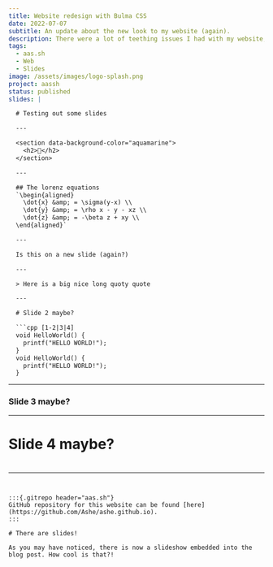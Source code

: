 ```yaml
---
title: Website redesign with Bulma CSS
date: 2022-07-07
subtitle: An update about the new look to my website (again).
description: There were a lot of teething issues I had with my website, and so I decided to start from scratch and redesign the appearance of my website using Bulma for common components.
tags:
  - aas.sh
  - Web
  - Slides
image: /assets/images/logo-splash.png
project: aassh
status: published
slides: |

  # Testing out some slides

  ---

  <section data-background-color="aquamarine">
    <h2>🍰</h2>
  </section>

  ---

  ## The lorenz equations
  `\begin{aligned}
    \dot{x} &amp; = \sigma(y-x) \\
    \dot{y} &amp; = \rho x - y - xz \\
    \dot{z} &amp; = -\beta z + xy \\
  \end{aligned}`

  ---

  Is this on a new slide (again?)

  ---

  > Here is a big nice long quoty quote

  ---

  # Slide 2 maybe?

  ```cpp [1-2|3|4]
  void HelloWorld() {
    printf("HELLO WORLD!");
  }
  void HelloWorld() {
    printf("HELLO WORLD!");
  }
  ```

  ---

  ### Slide 3 maybe?

  ---

  # Slide 4 maybe?
#
---
```


:::{.gitrepo header="aas.sh"}
GitHub repository for this website can be found [here](https://github.com/Ashe/ashe.github.io).
:::

# There are slides!

As you may have noticed, there is now a slideshow embedded into the blog post. How cool is that?!
